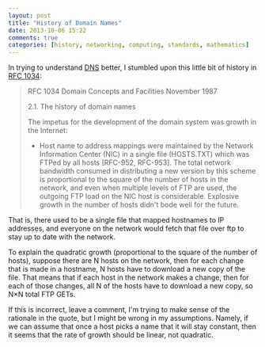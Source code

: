 ```yaml
---
layout: post
title: "History of Domain Names"
date: 2013-10-06 15:22
comments: true
categories: [history, networking, computing, standards, mathematics]
---
```


In trying to understand [DNS](https://en.wikipedia.org/wiki/Domain_Name_System) better, I stumbled upon this little bit of history in [RFC 1034](http://www.ietf.org/rfc/rfc1034.txt):


> RFC 1034             Domain Concepts and Facilities        November 1987
> 
> 2.1. The history of domain names
>
> The impetus for the development of the domain system was growth in the
> Internet:
>
>    - Host name to address mappings were maintained by the Network
>      Information Center (NIC) in a single file (HOSTS.TXT) which
>      was FTPed by all hosts [RFC-952, RFC-953].  The total network
>      bandwidth consumed in distributing a new version by this
>      scheme is proportional to the square of the number of hosts in
>      the network, and even when multiple levels of FTP are used,
>      the outgoing FTP load on the NIC host is considerable.
>      Explosive growth in the number of hosts didn't bode well for
>      the future.

That is, there used to be a single file that mapped hostnames to IP addresses, and everyone on the network would fetch that file over ftp to stay up to date with the network.

To explain the quadratic growth (proportional to the square of the number of hosts), suppose there are N hosts on the network, then for each change that is made in a hostname, N hosts have to download a new copy of the file. That means that if each host in the network makes a change, then for each of those changes, all N of the hosts have to download a new copy, so N&times;N total FTP GETs.

If this is incorrect, leave a comment, I'm trying to make sense of the rationale in the quote, but I might be wrong in my assumptions. Namely, if we can assume that once a host picks a name that it will stay constant, then it seems that the rate of growth should be linear, not quadratic.



